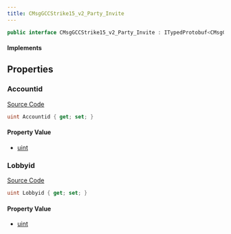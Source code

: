 ```yaml
---
title: CMsgGCCStrike15_v2_Party_Invite
---
```


```csharp
public interface CMsgGCCStrike15_v2_Party_Invite : ITypedProtobuf<CMsgGCCStrike15_v2_Party_Invite>, INativeHandle
```

#### Implements

## Properties

### Accountid

[Source Code](https://github.com/swiftly-solution/swiftlys2/blob/beta/managed/src/SwiftlyS2.Generated/Protobufs/Interfaces/CMsgGCCStrike15_v2_Party_Invite.cs#L13)

```csharp
uint Accountid { get; set; }
```

#### Property Value

- [uint](https://learn.microsoft.com/dotnet/api/system.uint32)

### Lobbyid

[Source Code](https://github.com/swiftly-solution/swiftlys2/blob/beta/managed/src/SwiftlyS2.Generated/Protobufs/Interfaces/CMsgGCCStrike15_v2_Party_Invite.cs#L16)

```csharp
uint Lobbyid { get; set; }
```

#### Property Value

- [uint](https://learn.microsoft.com/dotnet/api/system.uint32)

